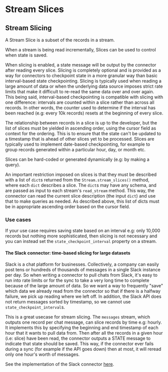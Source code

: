# Stream Slices

## Stream Slicing

A Stream Slice is a subset of the records in a stream.

When a stream is being read incrementally, Slices can be used to control when state is saved.

When slicing is enabled, a state message will be output by the connector after reading every slice. Slicing is completely optional and is provided as a way for connectors to checkpoint state in a more granular way than basic interval-based state checkpointing. Slicing is typically used when reading a large amount of data or when the underlying data source imposes strict rate limits that make it difficult to re-read the same data over and over again. This being said, interval-based checkpointing is compatible with slicing with one difference: intervals are counted within a slice rather than across all records. In other words, the counter used to determine if the interval has been reached \(e.g: every 10k records\) resets at the beginning of every slice.

The relationship between records in a slice is up to the developer, but the list of slices must be yielded in ascending order, using the cursor field as context for the ordering. This is to ensure that the state can't be updated to a timestamp that is ahead of other slices yet to be processed. Slices are typically used to implement date-based checkpointing, for example to group records generated within a particular hour, day, or month etc.

Slices can be hard-coded or generated dynamically \(e.g: by making a query\).

An important restriction imposed on slices is that they must be described with a list of `dict`s returned from the `Stream.stream_slices()` method, where each `dict` describes a slice. The `dict`s may have any schema, and are passed as input to each stream's `read_stream` method. This way, the connector can read the current slice description \(the input `dict`\) and use that to make queries as needed. As described above, this list of dicts must be in appropriate ascending order based on the cursor field.

### Use cases

If your use case requires saving state based on an interval e.g: only 10,000 records but nothing more sophisticated, then slicing is not necessary and you can instead set the `state_checkpoint_interval` property on a stream.

#### The Slack connector: time-based slicing for large datasets

Slack is a chat platform for businesses. Collectively, a company can easily post tens or hundreds of thousands of messages in a single Slack instance per day. So when writing a connector to pull chats from Slack, it's easy to run into rate limits or for the sync to take a very long time to complete because of the large amount of data. So we want a way to frequently "save" which data we already read from the connector so that if there is a halfway failure, we pick up reading where we left off. In addition, the Slack API does not return messages sorted by timestamp, so we cannot use `state_checkpoint_interval`s.

This is a great usecase for stream slicing. The `messages` stream, which outputs one record per chat message, can slice records by time e.g: hourly. It implements this by specifying the beginning and end timestamp of each hour that it wants to pull data from. Then after all the records in a given hour \(i.e: slice\) have been read, the connector outputs a STATE message to indicate that state should be saved. This way, if the connector ever fails during a sync \(for example if the API goes down\) then at most, it will reread only one hour's worth of messages.

See the implementation of the Slack connector [here](https://github.com/airbytehq/airbyte/blob/main/airbyte-integrations/connectors/source-slack/source_slack/source.py).
